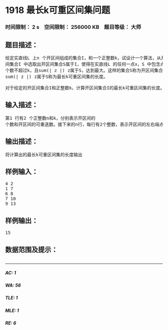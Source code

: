 # 1918 最长k可重区间集问题   
### 时间限制： 2 s&nbsp;&nbsp;&nbsp;&nbsp;空间限制： 256000 KB&nbsp;&nbsp;&nbsp;&nbsp;题目等级： 大师  
## 题目描述：  

<pre>
给定实直线L 上n 个开区间组成的集合I，和一个正整数k，试设计一个算法，从开区  
间集合I 中选取出开区间集合S属于I，使得在实直线L 的任何一点x，S 中包含点x 的开区间  
个数不超过k，且sum(| z |) z属于S，达到最大。这样的集合S称为开区间集合I的最长k可重区间集。  
sum(| z |) z属于S称为最长k可重区间集的长度。
 
对于给定的开区间集合I和正整数k，计算开区间集合I的最长k可重区间集的长度。
</pre>
  
  
## 输入描述：  

<pre>
第1 行有2 个正整数n和k，分别表示开区间的  
个数和开区间的可重迭数。接下来的n行，每行有2个整数，表示开区间的左右端点坐标。
</pre>
  
  
## 输出描述：  

<pre>
将计算出的最长k可重区间集的长度输出
</pre>
  
  
## 样例输入：  

<pre>
4 2  
1 7  
6 8  
7 10  
9 13
</pre>
  
  
## 样例输出：  

<pre>
15
</pre>
  
  
## 数据范围及提示：  

<pre>
</pre>
  
  
***  

##### AC: 1  
##### WA: 56  
##### TLE: 1  
##### MLE: 1  
##### RE: 6  

